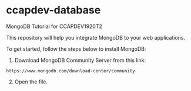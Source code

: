 # ccapdev-database
MongoDB Tutorial for CCAPDEV1920T2

This repository will help you integrate MongoDB to your web applications.

To get started, follow the steps below to install MongoDB:
1. Download MongoDB Community Server from this link:
```
https://www.mongodb.com/download-center/community
```
2. Open the file.

